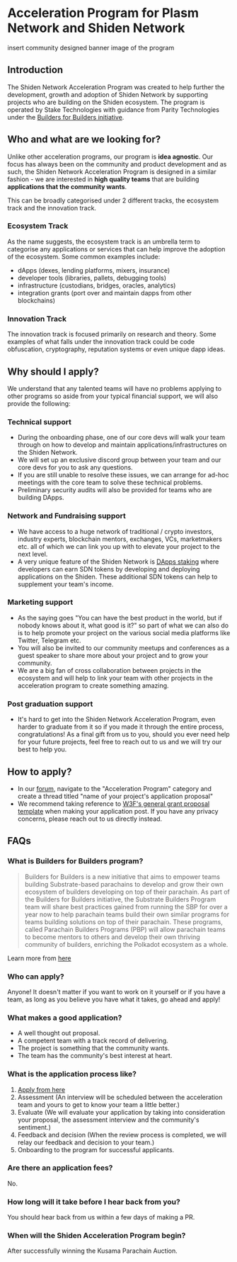 # Acceleration Program for Plasm Network and Shiden Network

insert community designed banner image of the program

## Introduction

The Shiden Network Acceleration Program was created to help further the development, growth and adoption of Shiden Network by supporting projects who are building on the Shiden ecosystem. The program is operated by Stake Technologies with guidance from Parity Technologies under the [Builders for Builders initiative](https://www.parity.io/substrate-builders-program-update-builders-for-builders/).

## Who and what are we looking for?

Unlike other acceleration programs, our program is **idea agnostic**. Our focus has always been on the community and product development and as such, the Shiden Network Acceleration Program is designed in a similar fashion - we are interested in **high quality teams** that are building **applications that the community wants**.

This can be broadly categorised under 2 different tracks, the ecosystem track and the innovation track. 

### Ecosystem Track

As the name suggests, the ecosystem track is an umbrella term to categorise any applications or services that can help improve the adoption of the ecosystem. Some common examples include:

- dApps (dexes, lending platforms, mixers, insurance)
- developer tools (libraries, pallets, debugging tools)
- infrastructure (custodians, bridges, oracles, analytics)
- integration grants (port over and maintain dapps from other blockchains)

### Innovation Track

The innovation track is focused primarily on research and theory. Some examples of what falls under the innovation track could be code obfuscation, cryptography, reputation systems or even unique dapp ideas. 

## Why should I apply?

We understand that any talented teams will have no problems applying to other programs so aside from your typical financial support, we will also provide the following:

### Technical support

- During the onboarding phase, one of our core devs will walk your team through on how to develop and maintain applications/infrastructures on the Shiden Network.
- We will set up an exclusive discord group between your team and our core devs for you to ask any questions.
- If you are still unable to resolve these issues, we can arrange for ad-hoc meetings with the core team to solve these technical problems.
- Preliminary security audits will also be provided for teams who are building DApps.

### Network and Fundraising support

- We have access to a huge network of traditional / crypto investors, industry experts, blockchain mentors, exchanges, VCs, marketmakers etc. all of which we can link you up with to elevate your project to the next level.
- A very unique feature of the Shiden Network is [DApps staking](https://docs.plasmnet.io/build/dapps-reward) where developers can earn SDN tokens by developing and deploying applications on the Shiden. These additional SDN tokens can help to supplement your team's income.
### Marketing support

- As the saying goes "You can have the best product in the world, but if nobody knows about it, what good is it?" so part of what we can also do is to help promote your project on the various social media platforms like Twitter, Telegram etc.
- You will also be invited to our community meetups and conferences as a guest speaker to share more about your project and to grow your community.
- We are a big fan of cross collaboration between projects in the ecosystem and will help to link your team with other projects in the acceleration program to create something amazing.

### Post graduation support

- It's hard to get into the Shiden Network Acceleration Program, even harder to graduate from it so if you made it through the entire process, congratulations! As a final gift from us to you, should you ever need help for your future projects, feel free to reach out to us and we will try our best to help you.

## How to apply?

- In our [forum](https://forum.plasmnet.io), navigate to the "Acceleration Program" category and create a thread titled "name of your project's application proposal"
- We recommend taking reference to [W3F's general grant proposal template](https://github.com/w3f/General-Grants-Program/blob/master/grants/grant_application_template.md) when making your application post. If you have any privacy concerns, please reach out to us directly instead.

## FAQs

### What is Builders for Builders program?

> Builders for Builders is a new initiative that aims to empower teams building Substrate-based parachains to develop and grow their own ecosystem of builders developing on top of their parachain. As part of the Builders for Builders initiative, the Substrate Builders Program team will share best practices gained from running the SBP for over a year now to help parachain teams build their own similar programs for teams building solutions on top of their parachain. These programs, called Parachain Builders Programs (PBP) will allow parachain teams to become mentors to others and develop their own thriving community of builders, enriching the Polkadot ecosystem as a whole.

Learn more from [here](https://www.parity.io/substrate-builders-program-update-builders-for-builders/)

### Who can apply?

Anyone! It doesn't matter if you want to work on it yourself or if you have a team, as long as you believe you have what it takes, go ahead and apply!

### What makes a good application?

- A well thought out proposal.
- A competent team with a track record of delivering.
- The project is something that the community wants.
- The team has the community's best interest at heart.

### What is the application process like?

1. [Apply from here](#how-to-apply)
2. Assessment (An interview will be scheduled between the acceleration team and yours to get to know your team a little better.)
3. Evaluate (We will evaluate your application by taking into consideration your proposal, the assessment interview and the community's sentiment.)
4. Feedback and decision (When the review process is completed, we will relay our feedback and decision to your team.)
5. Onboarding to the program for successful applicants.

### Are there an application fees?

No.

### How long will it take before I hear back from you?

You should hear back from us within a few days of making a PR.

### When will the Shiden Acceleration Program begin?

After successfully winning the Kusama Parachain Auction.
